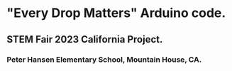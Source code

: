 
# "Every Drop Matters" Arduino code. 
## STEM Fair 2023 California Project.
### Peter Hansen Elementary School, Mountain House, CA.

